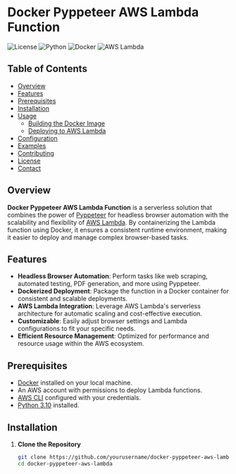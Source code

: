 # Docker Pyppeteer AWS Lambda Function

![License](https://img.shields.io/badge/license-MIT-blue.svg)
![Python](https://img.shields.io/badge/python-3.9%2B-blue.svg)
![Docker](https://img.shields.io/badge/docker-20.10%2B-blue.svg)
![AWS Lambda](https://img.shields.io/badge/aws-lambda-FF9900.svg)

## Table of Contents

- [Overview](#overview)
- [Features](#features)
- [Prerequisites](#prerequisites)
- [Installation](#installation)
- [Usage](#usage)
  - [Building the Docker Image](#building-the-docker-image)
  - [Deploying to AWS Lambda](#deploying-to-aws-lambda)
- [Configuration](#configuration)
- [Examples](#examples)
- [Contributing](#contributing)
- [License](#license)
- [Contact](#contact)

## Overview

**Docker Pyppeteer AWS Lambda Function** is a serverless solution that combines the power of [Pyppeteer](https://github.com/pyppeteer/pyppeteer) for headless browser automation with the scalability and flexibility of [AWS Lambda](https://aws.amazon.com/lambda/). By containerizing the Lambda function using Docker, it ensures a consistent runtime environment, making it easier to deploy and manage complex browser-based tasks.

## Features

- **Headless Browser Automation**: Perform tasks like web scraping, automated testing, PDF generation, and more using Pyppeteer.
- **Dockerized Deployment**: Package the function in a Docker container for consistent and scalable deployments.
- **AWS Lambda Integration**: Leverage AWS Lambda's serverless architecture for automatic scaling and cost-effective execution.
- **Customizable**: Easily adjust browser settings and Lambda configurations to fit your specific needs.
- **Efficient Resource Management**: Optimized for performance and resource usage within the AWS ecosystem.

## Prerequisites

- [Docker](https://www.docker.com/get-started) installed on your local machine.
- An AWS account with permissions to deploy Lambda functions.
- [AWS CLI](https://aws.amazon.com/cli/) configured with your credentials.
- [Python 3.10](https://www.python.org/downloads/) installed.

## Installation

1. **Clone the Repository**

   ```bash
   git clone https://github.com/yourusername/docker-pyppeteer-aws-lambda.git
   cd docker-pyppeteer-aws-lambda